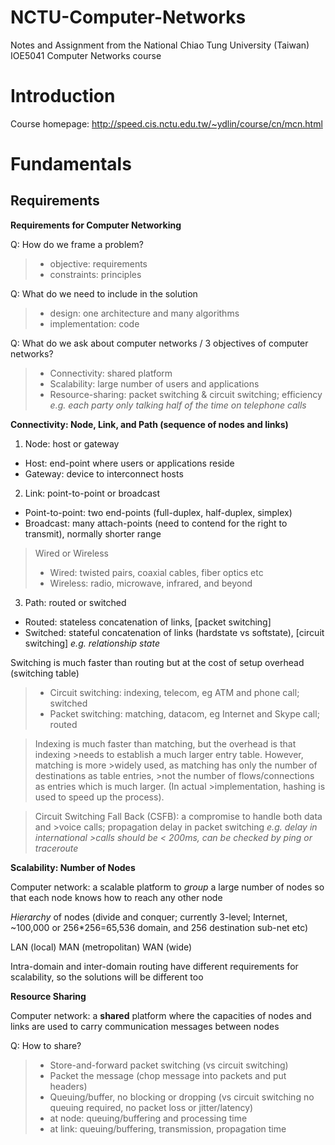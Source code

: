 # NCTU-Computer-Networks
Notes and Assignment from the National Chiao Tung University (Taiwan) IOE5041 Computer Networks course


Introduction
=================


Course homepage: http://speed.cis.nctu.edu.tw/~ydlin/course/cn/mcn.html



Fundamentals
=================

Requirements
------------


**Requirements for Computer Networking**


Q: How do we frame a problem?
 >- objective: requirements
 >- constraints: principles

Q: What do we need to include in the solution
>- design: one architecture and many algorithms
>- implementation: code

Q: What do we ask about computer networks / 3 objectives of computer networks?
> - Connectivity: shared platform
> - Scalability: large number of users and applications
> - Resource-sharing: packet switching & circuit switching;  efficiency 
> *e.g. each party only talking half of the time on telephone calls*



**Connectivity: Node, Link, and Path (sequence of nodes and links)**


1. Node: host or gateway
- Host: end-point where users or applications reside
- Gateway: device to interconnect hosts

2. Link: point-to-point or broadcast
- Point-to-point: two end-points (full-duplex, half-duplex, simplex)
- Broadcast: many attach-points (need to contend for the right to transmit), normally shorter range


>Wired or Wireless
>- Wired: twisted pairs, coaxial cables, fiber optics etc
>- Wireless: radio, microwave, infrared, and beyond


3. Path: routed or switched
- Routed: stateless concatenation of links, [packet switching]
- Switched: stateful concatenation of links (hardstate vs softstate), [circuit switching]
*e.g. relationship state*

Switching is much faster than routing but at the cost of setup overhead (switching table)

 >- Circuit switching: indexing, telecom, eg ATM and phone call; switched
 >- Packet switching: matching, datacom, eg Internet and Skype call; routed

>Indexing is much faster than matching, but the overhead is that indexing >needs to establish a much larger entry table. However, matching is more >widely used, as matching has only the number of destinations as table entries, >not the number of flows/connections as entries which is much larger. (In actual >implementation, hashing is used to speed up the process).

>Circuit Switching Fall Back (CSFB): a compromise to handle both data and >voice calls; propagation delay in packet switching *e.g. delay in international >calls should be < 200ms, can be checked by ping or traceroute*



**Scalability: Number of Nodes**


Computer network: a scalable platform to *group* a large number of nodes so that each node knows how to reach any other node

*Hierarchy* of nodes (divide and conquer; currently 3-level; Internet, ~100,000 or 256*256=65,536 domain, and 256 destination sub-net etc)

LAN (local)
MAN (metropolitan)
WAN (wide)

Intra-domain and inter-domain routing have different requirements for scalability, so the solutions will be different too



**Resource Sharing**


Computer network: a **shared** platform where the capacities of nodes and links are used to carry communication messages between nodes

Q: How to share?
> - Store-and-forward packet switching (vs circuit switching)
> - Packet the message (chop message into packets and put headers)
> - Queuing/buffer, no blocking or dropping (vs circuit switching no queuing required, no packet loss or jitter/latency)
>  - at node: queuing/buffering and processing time
>  - at link: queuing/buffering, transmission, propagation time

